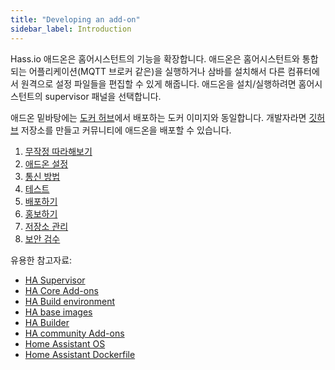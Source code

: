 ```yaml
---
title: "Developing an add-on"
sidebar_label: Introduction
---
```


Hass.io 애드온은 홈어시스턴트의 기능을 확장합니다. 애드온은 홈어시스턴트와 통합되는 어플리케이션(MQTT 브로커 같은)을 실행하거나 삼바를 설치해서 다른 컴퓨터에서 원격으로 설정 파일들을 편집할 수 있게 해줍니다. 애드온을 설치/실행하려면 홈어시스턴트의 supervisor 패널을 선택합니다.

애드온 밑바탕에는 [도커 허브](https://hub.docker.com/)에서 배포하는 도커 이미지와 동일합니다. 개발자라면 [깃허브](https://github.com) 저장소를 만들고 커뮤니티에 애드온을 배포할 수 있습니다.

1. [무작정 따라해보기](/hassio/hassio_addon_tutorial/)
1. [애드온 설정](/hassio/hassio_addon_config/)
1. [통신 방법](/hassio/hassio_addon_communication/)
1. [테스트](/hassio/hassio_addon_testing/)
1. [배포하기](/hassio/hassio_addon_publishing/)
1. [홍보하기](/hassio/hassio_addon_presentation/)
1. [저장소 관리](/hassio/hassio_addon_repository/)
1. [보안 검수](/hassio/hassio_addon_security/)

유용한 참고자료:

* [HA Supervisor](https://github.com/home-assistant/hassio)
* [HA Core Add-ons](https://github.com/home-assistant/hassio-addons)
* [HA Build environment](https://github.com/home-assistant/hassio-build)
* [HA base images](https://github.com/home-assistant/hassio-base)
* [HA Builder](https://github.com/home-assistant/hassio-builder)
* [HA community Add-ons](https://github.com/hassio-addons)
* [Home Assistant OS](https://github.com/home-assistant/hassos)
* [Home Assistant Dockerfile](https://github.com/home-assistant/hassio-homeassistant)

